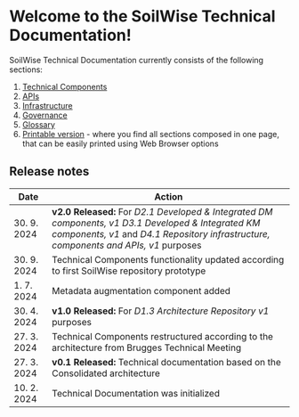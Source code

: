 # Welcome to the SoilWise Technical Documentation!

SoilWise Technical Documentation currently consists of the following sections:

1. [Technical Components](technical_components/technical_components.md)
2. [APIs](apis/apis-intro.md)
3. [Infrastructure](infrastructure/infrastructure-intro.md)
4. [Governance](governance.md)
5. [Glossary](glossary.md)
6. [Printable version](print_page) - where you find all sections composed in one page, that can be easily printed using Web Browser options


## Release notes

|Date|Action|
|----|-----------|
|30. 9. 2024|**v2.0 Released:** For _D2.1 Developed & Integrated DM components, v1 D3.1 Developed & Integrated KM components, v1_ and _D4.1 Repository infrastructure, components and APIs, v1_ purposes|
|30. 9. 2024|Technical Components functionality updated according to first SoilWise repository prototype|
|1. 7. 2024|Metadata augmentation component added|
|30. 4. 2024|**v1.0 Released:** For _D1.3 Architecture Repository v1_ purposes|
|27. 3. 2024|Technical Components restructured according to the architecture from Brugges Technical Meeting|
|27. 3. 2024|**v0.1 Released:** Technical documentation based on the Consolidated architecture|
|10. 2. 2024|Technical Documentation was initialized|
